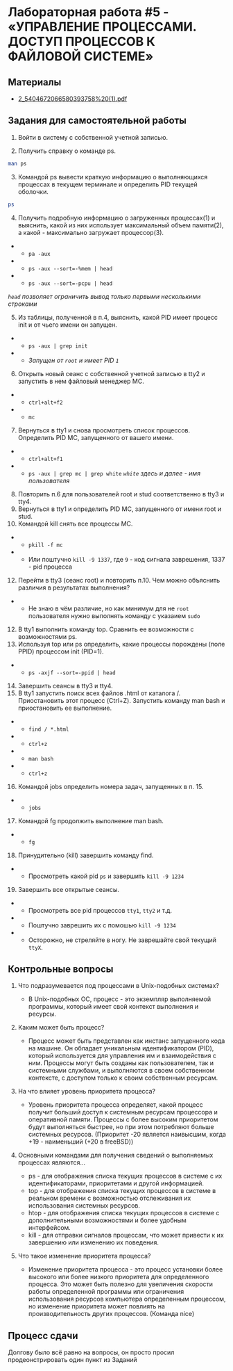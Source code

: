 # Лабораторная работа #5 - «УПРАВЛЕНИЕ ПРОЦЕССАМИ. ДОСТУП ПРОЦЕССОВ К ФАЙЛОВОЙ СИСТЕМЕ»

## Материалы
- [2_5404672066580393758%20(1).pdf](https://github.com/xarll/vpr/blob/main/items/os1/lab5/2_5404672066580393758%20(1).pdf)

## Задания для самостоятельной работы
1. Войти в систему c собственной учетной записью.

2. Получить справку o команде ps.
```sh
man ps
```

3. Командой ps вывести краткую информацию o выполняющихся процессах в
текущем терминале и определить PID текущей оболочки.
```sh
ps
```

4. Получить подробную информацию o загруженных процессах(1) и выяснить, какой из
них использует максимальный объем памяти(2), a какой - максимально загружает
процессор(3).
- - `pa -aux`
- - `ps -aux --sort=-%mem | head`
- - `ps -aux --sort=-pcpu | head`

*`head` позволяет ограничить вывод только первыми несколькими строками*

5. Из таблицы, полученной в п.4, выяснить, какой PID имеет процесс init и от чьего
имени он запущен.
- - `ps -aux | grep init`
- - *Запущен от `root` и имеет PID `1`*

6. Открыть новый сеанс c собственной учетной записью в tty2 и запустить в нем
файловый менеджер MC.
- - `ctrl+alt+f2`
- - `mc`

7. Вернуться в tty1 и снова просмотреть список процессов.
Определить PID MC, запущенного от вашего имени.
- - `ctrl+alt+f1`
- - `ps -aux | grep mc | grep white`
*`white` здесь и далее - имя пользователя*

8. Повторить п.6 для пользователей root и stud соответственно в tty3 и tty4.
9. Вернуться в tty1 и определить PID MC, запущенного от имени root и stud. 
10. Командой kill снять все процессы MC.
- - `pkill -f mc`
- - Или поштучно `kill -9 1337`, где `9` - код сигнала заврешения, 1337 - pid процесса
12. Перейти в tty3 (сеанс root) и повторить п.10. Чем можно объяснить различия в
результатах выполнения?
- - Не знаю в чём различие, но как минимум для не `root` пользователя нужно выполнять команду с указаием `sudo`
12. В tty1 выполнить команду top. Сравнить ее возможности c возможностями ps.
13. Используя top или ps определить, какие процессы порождены (поле PPID)
процессом init (PID=1).
- - `ps -axjf --sort=-ppid | head`
14. Завершить сеансы в tty3 и tty4.
15. В tty1 запустить поиск всех файлов .html от каталога /.
Приостановить этот процесс (Ctrl+Z). Запустить команду man bash и приостановить
ее выполнение.
- - `find / *.html`
- - `ctrl+z`
- - `man bash`
- - `ctrl+z`
16. Командой jobs определить номера задач, запущенных в п. 15.
- - `jobs`
17. Командой fg продолжить выполнение man bash.
- - `fg`
18. Принудительно (kill) завершить команду find.
- - Просмотреть какой pid `ps` и завершить `kill -9 1234`
19. Завершить все открытые сеансы.
- - Просмотреть все pid процессов `tty1`, `tty2` и т.д.
- - Поштучно заврешить их с помошью `kill -9 1234`
- - Осторожно, не стреляйте в ногу. Не заврешайте свой текущий `ttyX`.


## Контрольные вопросы
1. Что подразумевается под процессами в Unix-подобных системах?
    - В Unix-подобных ОС, процесс - это экземпляр выполняемой программы, который имеет свой контекст выполнения и ресурсы.
2. Каким может быть процесс?
    - Процесс может быть представлен как инстанс запущенного кода на машине. Он обладает уникальным идентификатором (PID), который используется для управления им и взаимодействия с ним. Процессы могут быть созданы как пользователем, так и системными службами, и выполняются в своем собственном контексте, с доступом только к своим собственным ресурсам.   
3. На что влияет уровень приоритета процесса?
    - Уровень приоритета процесса определяет, какой процесс получит больший доступ к системным ресурсам процессора и оперативной памяти. Процессы с более высоким приоритетом будут выполняться быстрее, но при этом потребляют больше системных ресурсов. (Приоритет -20 является наивысшим, когда +19 - наименьший (+20 в freeBSD))
4. Основными командами для получения сведений o выполняемых процессах являются…
    - ps - для отображения списка текущих процессов в системе с их идентификаторами, приоритетами и другой информацией.
    - top - для отображения списка текущих процессов в системе в реальном времени с возможностью отслеживания их использования системных ресурсов.
    - htop - для отображения списка текущих процессов в системе с дополнительными возможностями и более удобным интерфейсом.
    - kill - для отправки сигналов процессам, что может привести к их завершению или изменению их поведения.

5. Что такое изменение приоритета процесса?
    - Изменение приоритета процесса - это процесс установки более высокого или более низкого приоритета для определенного процесса. Это может быть полезно для увеличения скорости работы определенной программы или ограничения использования ресурсов компьютера определенным процессом, но изменение приоритета может повлиять на производительность других процессов. (Команда nice)
    
    
## Процесс сдачи
Долгову было всё равно на вопросы, он просто просил продеонстрировать один пункт из Заданий
